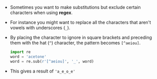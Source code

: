 - Sometimes you want to make substitutions but exclude certain characters when using **regex**.

- For instance you might want to replace all the characters that aren't vowels with underscores (`_`).

- By placing the character to ignore in square brackets and preceding them with the hat (`^`) character, the pattern becomes `[^aeiou]`.

	```python
	import re
	word = 'acetone'
	word = re.sub(r'[^aeiou]', '_', word)
	```
- This gives a result of `'a_e_o_e'`
